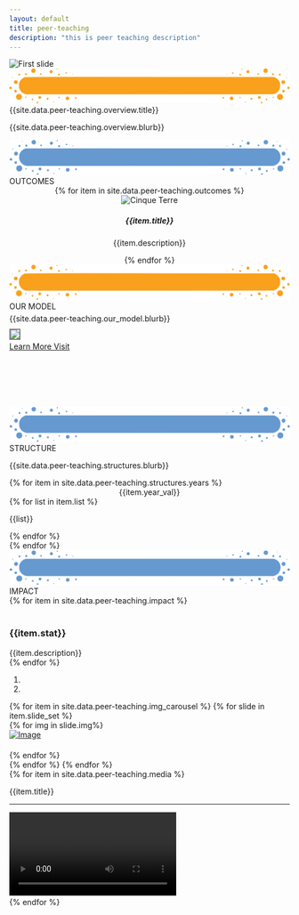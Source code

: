 ```yaml
---
layout: default
title: peer-teaching
description: "this is peer teaching description"
---
```


<main role="main">
    <div id="myCarousel" class="carousel slide" data-ride="carousel">
        <div class="carousel-inner">
            <div class="carousel-item active">
                <img src="{{site.data.peer-teaching.banner.img}}" alt="First slide">
            </div>
        </div>
    </div>
    <div class="container pb-4">
        <div class="row">
            <div class="col">
                <div class="section-title">
                    <img class="img-fluid" src='assets/img/Title-BG.png'/>
                    <div class="section-title-text text-uppercase">{{site.data.peer-teaching.overview.title}}</div>
                </div>
            </div>
        </div>
        <div class="row">
            <div class="col statText">
                <p>{{site.data.peer-teaching.overview.blurb}}</p>
            </div>
        </div>
    </div>
    <!--  Outcomes  -->
    <div class="container pb-1">
        <div class="row">
            <div class="col">
                <div class="section-title">
                    <img class="img-fluid" src='assets/img/Title-BG3.png'/>
                    <div class="section-title-text">OUTCOMES</div>
                </div>
            </div>
        </div>
        <div class="row ml4">
            <div class="col" style="text-align: center">
                {% for item in site.data.peer-teaching.outcomes %}
                <div class="outcome">
                    <img src="{{item.img}}" alt="Cinque Terre" width="600" height="400">
                    <div class="descrip">
                        <div class="head">
                            <h5>{{item.title}}</h5>
                        </div>
                        <p>{{item.description}}</p>
                    </div>
                </div>
                {% endfor %}
            </div>
        </div>
    </div>
    <!--  our model  -->
    <div class="container-fluid pb-3 goal-section-parent">
        <div class="container ">
            <div class="row">
                <div class="col">
                    <div class="section-title">
                        <img class="img-fluid" src='assets/img/Title-BG.png'/>
                        <div class="section-title-text">OUR MODEL</div>
                    </div>
                </div>
            </div>
            <div class="row">
                <div class="col-sm-6 col-md-8 col-lg-8 mt-4 modelText">
                    <p style="margin-top: 5px; margin-bottom: 10px;">
                        {{site.data.peer-teaching.our_model.blurb}}
                    </p>
                </div>
                <div class="col-sm-6 col-md-4 col-lg-4">
                    <div 
                        class="testimonialImage imgHover" 
                        style="margin-bottom:100px; bottom: 27px; top:-15px"
                    >
                        <img 
                            class="progrmImg modelImg" 
                            src="{{site.data.peer-teaching.our_model.img}}"
                            style="border: 2px solid gray;"
                        />
                        <div class="overlay ">
                            <div class="text">
                                <a href="{{site.data.peer-teaching.our_model.link}}">Learn More Visit</a> 
                            </div>
                        </div>
                    </div>
                </div>
            </div>
        </div>
    </div>
    <!--  Other programs   -->
    <div class="container-fluid pb-4 stats">
        <div class="container">
            <div class="row">
                <div class="col">
                    <div class="section-title">
                        <img class="img-fluid" src='assets/img/Title-BG3.png'/>
                        <div class="section-title-text">STRUCTURE</div>
                    </div>
                </div>
            </div>
            <div class="row">
                <div class="col-md-12 col-sm-12 text-center">
                    <p>{{site.data.peer-teaching.structures.blurb}}</p>
                </div>
            </div>
            <div class="row">
                {% for item in site.data.peer-teaching.structures.years %}
                <div class="col-lg-4 col-md-6">
                    <div class="skill-section skill-section-{{item.background_colour}} structHeight">
                        <div class='skill-section-title' style="text-align: center">{{item.year_val}}</div>
                        <div class='skill-section-text yearHeight'>
                            {% for list in item.list %}
                                <p>{{list}}</p>
                            {% endfor %}
                        </div>
                    </div>
                </div>
                {% endfor %}
            </div>
        </div>
    </div>
    <!--  Impact section  -->
    <div class="container pb-5">
        <div class="row">
            <div class="col">
                <div class="section-title">
                    <img class="img-fluid" src='assets/img/Title-BG3.png'/>
                    <div class="section-title-text">IMPACT</div>
                </div>
            </div>
        </div>
        <div class="row">
            {% for item in site.data.peer-teaching.impact %}
            <div class="col cust">
                <div class="impactSection skill-section-{{item.background_colour}} impact example2">
                    <div class='skill-section-text'><br>
                        <h3>{{item.stat}}</h3>
                    </div>
                    <div class='skill-section-title impactHead'>{{item.description}}</div>
                </div>
            </div>
            {% endfor %}
        </div>
    </div>
    <!--  Impact image section  -->
    <div class="container pb-4 mt-4">
        <div class="col-md-12">
            <div id="blogCarousel" class="carousel slide" data-ride="carousel">
                <ol class="carousel-indicators">
                    <li data-target="#blogCarousel" class="control" style="text-indent: unset">
                        <i class="arrowColor rightarrow carousel-control-prev-icon" aria-hidden="true"></i>
                    </li>
                    <li data-target="#blogCarousel" class="control" style="text-indent: unset">
                        <i class="arrowColor leftarrow carousel-control-next-icon" aria-hidden="true"></i>
                    </li>
                </ol>
                <!-- Carousel items -->
                <div class="carousel-inner">
                    {% for item in site.data.peer-teaching.img_carousel %}
                    {% for slide in item.slide_set %}
                    <div class="carousel-item {{slide.active}}">
                        <div class="row">
                            {% for img in slide.img%}
                            <div class="col-md-3">
                                <a href="#">
                                    <img src="{{img}}" alt="Image" style="max-width:100%; margin-bottom: 20px;">
                                </a>
                            </div>
                            {% endfor %}
                        </div>
                    </div>
                    {% endfor %}
                    {% endfor %}
                </div>
                <!--.carousel-inner-->
            </div>
            <!--.Carousel-->
        </div>
    </div>
    <!--  Impact video section  -->
    <div class="container pb-4">
        <div class="row">
            {% for item in site.data.peer-teaching.media %}
            <div class="col-sm-6 col-md-6">
                <div class="example2">
                    <p>{{item.title}}</p>
                    <hr>
                    <div class="video">
                        <video controls class="responsive-iframe" src="{{item.video_path}}">
                        </video>
                    </div>
                </div>
            </div>
            {% endfor %}
        </div>
    </div>
</main>
